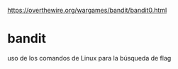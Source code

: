 https://overthewire.org/wargames/bandit/bandit0.html

# bandit    
uso de los comandos de Linux para la búsqueda de flag
